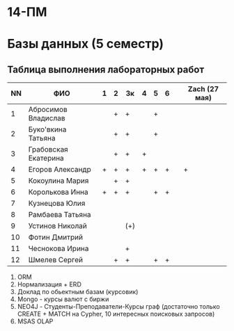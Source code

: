 # 14-ПМ
# Базы данных (5 семестр)
## Таблица выполнения лабораторных работ

| NN  | ФИО                  | 1   | 2   | 3к  | 4   | 5   | 6   |     | Zach (27 мая) |
| --- | -------------------- | --- | --- | --- | --- | --- | --- | --- | ---- |
| 1   | Абросимов Владислав  |     | +   | +   |     | +   |     |     |      |
| 2   | Буко'вкина Татьяна   |     | +   | +   |     | +   |     |     |      |
| 3   | Грабовская Екатерина |     | +   | +   | +   |     |     |     |      |
| 4   | Егоров Александр     | +   | +   | +   | +   | +   | +   |     | +    |
| 5   | Кокоулина Мария      |     | +   | +   |     |     |     |     |      |
| 6   | Королькова Инна      | +   | +   | +   |     | +   | +   |     |      |
| 7   | Кузнецова Юлия       |     |     |     |     |     |     |     |      |
| 8   | Рамбаева Татьяна     |     |     |     |     |     |     |     |      |
| 9   | Устинов Николай      |     |     | (+) |     |     |     |     |      |
| 10  | Фотин Дмитрий        |     |     |     |     |     |     |     |      |
| 11  | Чеснокова Ирина      |     |     | +   |     |     |     |     |      |
| 12  | Шмелев Сергей        |     | +   | +   |     | +   | +   |     |      |

1. ORM
2. Нормализация + ERD
3. Доклад по обьектным базам (курсовик)
4. Mongo - курсы валют с биржи
5. NEO4J - Студенты-Преподаватели-Курсы граф (достаточно только CREATE + MATCH на Cypher, 10 интересных поисковых запросов)
6. MSAS OLAP
